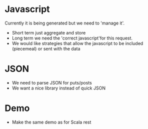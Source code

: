 # Javascript

Currently it is being generated but we need to 'manage it'. 
* Short term just aggregate and store
* Long term we need the 'correct javascript'for this request.
* We would like strategies that allow the javascript to be included (piecemeal) or sent with the data

# JSON

* We need to parse JSON for puts/posts
* We want a nice library instead of quick JSON

# Demo

* Make the same demo as for Scala rest

 